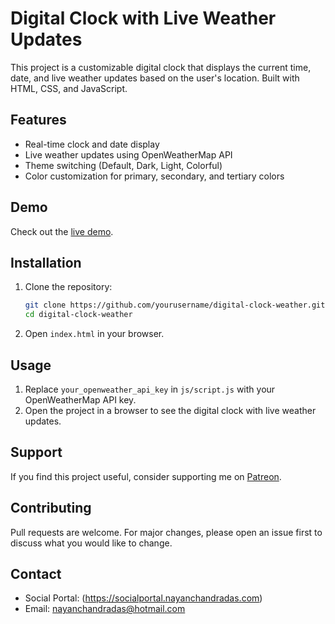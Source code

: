 # Digital Clock with Live Weather Updates

This project is a customizable digital clock that displays the current time, date, and live weather updates based on the user's location. Built with HTML, CSS, and JavaScript.

## Features
- Real-time clock and date display
- Live weather updates using OpenWeatherMap API
- Theme switching (Default, Dark, Light, Colorful)
- Color customization for primary, secondary, and tertiary colors

## Demo
Check out the [live demo](https://yourusername.github.io/digital-clock-weather).

## Installation
1. Clone the repository:
    ```bash
    git clone https://github.com/yourusername/digital-clock-weather.git
    cd digital-clock-weather
    ```
2. Open `index.html` in your browser.

## Usage
1. Replace `your_openweather_api_key` in `js/script.js` with your OpenWeatherMap API key.
2. Open the project in a browser to see the digital clock with live weather updates.

## Support
If you find this project useful, consider supporting me on [Patreon](https://www.patreon.com/NayanDas).

## Contributing
Pull requests are welcome. For major changes, please open an issue first to discuss what you would like to change.

## Contact
- Social Portal: (https://socialportal.nayanchandradas.com)
- Email: nayanchandradas@hotmail.com
